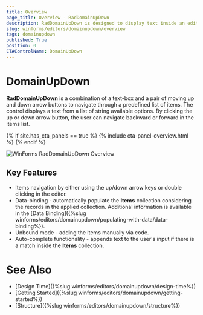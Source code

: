 ```yaml
---
title: Overview
page_title: Overview - RadDomainUpDown
description: RadDomainUpDown is designed to display text inside an editor like a text-box and sets a text string from a list of choices. 
slug: winforms/editors/domainupdown/overview
tags: domainupdown
published: True
position: 0 
CTAControlName: DomainUpDown
---
```


# DomainUpDown
 
**RadDomainUpDown** is a combination of a text-box and a pair of moving up and down arrow buttons to navigate through a predefined list of items. The control displays a text from a list of string available options. By clicking the up or down arrow button, the user can navigate backward or forward in the items list.

{% if site.has_cta_panels == true %}
{% include cta-panel-overview.html %}
{% endif %}

![WinForms RadDomainUpDown Overview](images/domainupdown-overview001.gif)

## Key Features

* Items navigation by either using the up/down arrow keys or double clicking in the editor.
* Data-binding - automatically populate the **Items** collection considering the records in the applied collection. Additional information is available in the [Data Binding]({%slug winforms/editors/domainupdown/populating-with-data/data-binding%}).
* Unbound mode - adding the items manually via code.
* Auto-complete functionality - appends text to the user's input if there is a match inside the **Items** collection.


# See Also

* [Design Time]({%slug winforms/editors/domainupdown/design-time%}) 
* [Getting Started]({%slug winforms/editors/domainupdown/getting-started%})
* [Structure]({%slug winforms/editors/domainupdown/structure%})
